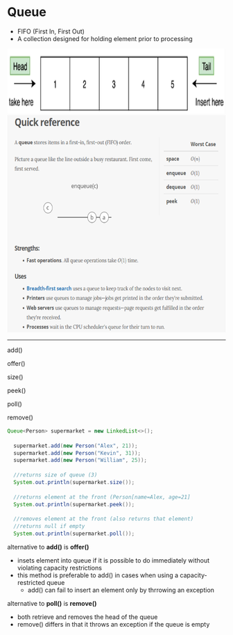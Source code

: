 # Queue

- FIFO (First In, First Out)
- A collection designed for holding element prior to processing

<img src="queue.PNG" height="150">

<img src="QueueQuickRef.PNG" height="500">

--------------------------
add()

offer()

size()

peek()

poll()

remove()



```java
Queue<Person> supermarket = new LinkedList<>();

  supermarket.add(new Person("Alex", 21));
  supermarket.add(new Person("Kevin", 31));
  supermarket.add(new Person("William", 25));

  //returns size of queue (3)
  System.out.println(supermarket.size());

  //returns element at the front (Person[name=Alex, age=21]
  System.out.println(supermarket.peek());

  //removes element at the front (also returns that element)
  //returns null if empty
  System.out.println(supermarket.poll());
```

alternative to **add()** is **offer()**
-  insets element into queue if it is possible to do immediately without violating capacity restrictions
-  this method is preferable to add() in cases when using a capacity-restricted queue
    -  add() can fail to insert an element only by thrrowing an exception 


alternative to **poll()** is **remove()**
-  both retrieve and removes the head of the queue
-  remove() differs in that it throws an exception if the queue is empty

